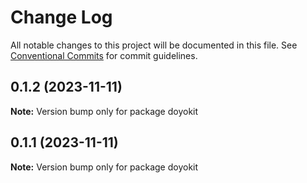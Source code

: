 # Change Log

All notable changes to this project will be documented in this file.
See [Conventional Commits](https://conventionalcommits.org) for commit guidelines.

## 0.1.2 (2023-11-11)

**Note:** Version bump only for package doyokit





## 0.1.1 (2023-11-11)

**Note:** Version bump only for package doyokit
